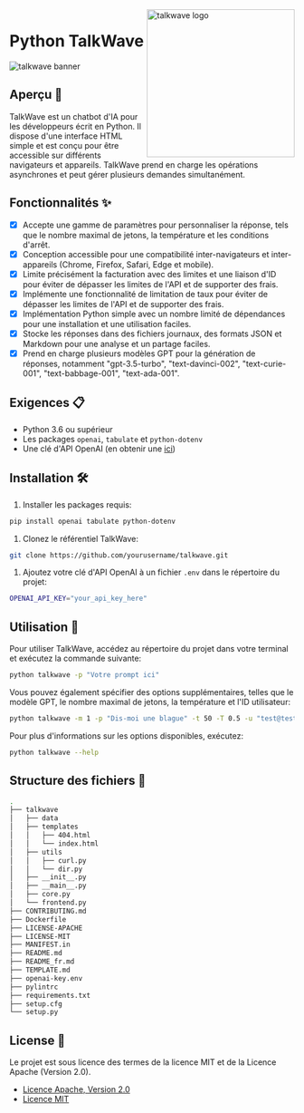 <!-- markdownlint-disable MD033 MD041 -->

<img src="https://raw.githubusercontent.com/sebastienrousseau/vault/main/assets/talkwave/icon/ico-talkwave.svg" alt="talkwave logo" width="261" align="right" />

<!-- markdownlint-enable MD033 MD041 -->

# Python TalkWave

![talkwave banner](https://raw.githubusercontent.com/sebastienrousseau/vault/main/assets/talkwave/title/title-talkwave.svg)

## Aperçu 📖

TalkWave est un chatbot d'IA pour les développeurs écrit en Python. Il dispose d'une interface HTML simple et est conçu pour être accessible sur différents navigateurs et appareils. TalkWave prend en charge les opérations asynchrones et peut gérer plusieurs demandes simultanément.

## Fonctionnalités ✨

- [x] Accepte une gamme de paramètres pour personnaliser la réponse, tels que le nombre maximal de jetons, la température et les conditions d'arrêt.
- [x] Conception accessible pour une compatibilité inter-navigateurs et inter-appareils (Chrome, Firefox, Safari, Edge et mobile).
- [x] Limite précisément la facturation avec des limites et une liaison d'ID pour éviter de dépasser les limites de l'API et de supporter des frais.
- [x] Implémente une fonctionnalité de limitation de taux pour éviter de dépasser les limites de l'API et de supporter des frais.
- [x] Implémentation Python simple avec un nombre limité de dépendances pour une installation et une utilisation faciles.
- [x] Stocke les réponses dans des fichiers journaux, des formats JSON et Markdown pour une analyse et un partage faciles.
- [x] Prend en charge plusieurs modèles GPT pour la génération de réponses, notamment "gpt-3.5-turbo", "text-davinci-002", "text-curie-001", "text-babbage-001", "text-ada-001".

## Exigences 📋

- Python 3.6 ou supérieur
- Les packages `openai`, `tabulate` et `python-dotenv`
- Une clé d'API OpenAI (en obtenir une [ici](https://openai.com/))

## Installation 🛠

1. Installer les packages requis:

```bash
pip install openai tabulate python-dotenv
```

1. Clonez le référentiel TalkWave:

```bash
git clone https://github.com/yourusername/talkwave.git
```

1. Ajoutez votre clé d'API OpenAI à un fichier `.env` dans le répertoire du projet:

```bash
OPENAI_API_KEY="your_api_key_here"
```

## Utilisation 🚀

Pour utiliser TalkWave, accédez au répertoire du projet dans votre terminal et exécutez la commande suivante:

```bash
python talkwave -p "Votre prompt ici"
```

Vous pouvez également spécifier des options supplémentaires, telles que le modèle GPT, le nombre maximal de jetons, la température et l'ID utilisateur:

```bash
python talkwave -m 1 -p "Dis-moi une blague" -t 50 -T 0.5 -u "test@test.com" -r 5 -s -o "json"
```

Pour plus d'informations sur les options disponibles, exécutez:

```bash
python talkwave --help
```

## Structure des fichiers 📁

```bash
.
├── talkwave
│   ├── data
│   ├── templates
│   │   ├── 404.html
│   │   └── index.html
│   ├── utils
│   │   ├── curl.py
│   │   └── dir.py
│   ├── __init__.py
│   ├── __main__.py
│   ├── core.py
│   └── frontend.py
├── CONTRIBUTING.md
├── Dockerfile
├── LICENSE-APACHE
├── LICENSE-MIT
├── MANIFEST.in
├── README.md
├── README_fr.md
├── TEMPLATE.md
├── openai-key.env
├── pylintrc
├── requirements.txt
├── setup.cfg
└── setup.py
```

## License 📜

Le projet est sous licence des termes de la licence MIT et de la Licence Apache (Version 2.0).

- [Licence Apache, Version 2.0](https://opensource.org/licenses/apache-2.0/)
- [Licence MIT](https://opensource.org/licenses/MIT)
